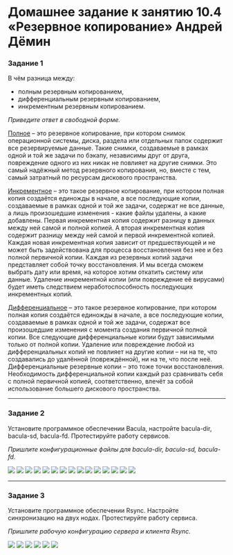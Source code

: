 # Домашнее задание к занятию 10.4 «Резервное копирование» Андрей Дёмин

### Задание 1

В чём разница между:

- полным резервным копированием,
- дифференциальным резервным копированием,
- инкрементным резервным копированием.

*Приведите ответ в свободной форме.*

<ins>Полное</ins> – это резервное копирование, при котором снимок операционной системы, диска, раздела или отдельных папок содержит все резервируемые данные. Такие снимки, создаваемые в рамках одной и той же задачи по бэкапу, независимы друг от друга, повреждение одного из них никак не повлияет на другие снимки. Это самый надёжный метод резервного копирования, но, вместе с тем, самый затратный по ресурсам дискового пространства.

<ins>Инкрементное</ins> – это такое резервное копирование, при котором полная копия создаётся единожды в начале, а все последующие копии, создаваемые в рамках одной и той же задачи, содержат не все данные, а лишь произошедшие изменения - какие файлы удалены, а какие добавлены. Первая инкрементная копия содержит разницу в данных между ней самой и полной копией. А вторая инкрементная копия содержит разницу между ней самой и первой инкрементной копией. Каждая новая инкрементная копия зависит от предшествующей и не может быть задействована для процесса восстановления без нее  и без полной первичной копии. Каждая из резервных копий задачи представляет собой точку восстановления. И мы всегда сможем выбрать дату или время, на которое хотим откатить систему или данные. Удаление инкрементной копии (или повреждение её вирусами) будет иметь следствием неработоспособность последующих инкрементных копий. 

<ins>Дифференциальное</ins> – это такое резервное копирование, при котором полная копия создаётся единожды в начале, а все последующие копии, создаваемые в рамках одной и той же задачи, содержат все произошедшие изменения с момента создания первичной полной копии. Все следующие дифференциальные копии будут зависимыми только от полной копии. Удаление или повреждение любой из дифференциальных копий не повлияет на другие копии – ни на те, что создавались до удалённой (повреждённой), ни на те, что после неё.
Дифференциальные резервные копии – это тоже точки восстановления. Необходимость дифференциальной копии каждый раз сравнивать себя с полной первичной копией, соответственно, влечёт за собой использование большего дискового пространства. 

---

### Задание 2

Установите программное обеспечении Bacula, настройте bacula-dir, bacula-sd,  bacula-fd. Протестируйте работу сервисов.

*Пришлите конфигурационные файлы для bacula-dir, bacula-sd,  bacula-fd.*

![](img/2-1.png)
![](img/2-2.png)
![](img/2-3.png)
![](img/2-3-1.png)
![](img/2-3-2.png)
![](img/2-3-3.png)
![](img/2-3-4.png)
![](img/2-3-5.png)
![](img/2-4.png)
![](img/2-5.png)
![](img/2-6.png)
![](img/2-7.png)
![](img/2-8.png)
![](img/2-9.png)
![](img/2-10.png)

---

### Задание 3

Установите программное обеспечении Rsync. Настройте синхронизацию на двух нодах. Протестируйте работу сервиса.

*Пришлите рабочую конфигурацию сервера и клиента Rsync.*

![](img/3-1.png)
![](img/3-2.png)
![](img/3-3.png)
![](img/3-4.png)
![](img/3-5.png)
![](img/3-6.png)
